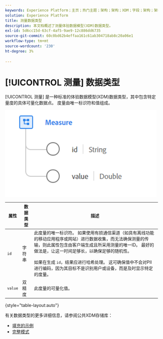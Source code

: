 ```yaml
---
keywords: Experience Platform；主页；热门主题；架构；架构；XDM；字段；架构；架构；测量；数据类型；数据类型；
solution: Experience Platform
title: 测量数据类型
description: 本文档概述了测量体验数据模型(XDM)数据类型。
exl-id: 5d6cc15d-63cf-4af5-9ae9-12c886dd6735
source-git-commit: 60c0bd62b4effaa161c61ab304718ab8c20a06e1
workflow-type: tm+mt
source-wordcount: '230'
ht-degree: 3%

---
```


# [!UICONTROL 测量] 数据类型

[!UICONTROL 测量] 是一种标准的体验数据模型(XDM)数据类型，其中包含特定量度的具体可量化数据点。 度量由唯一标识符和值组成。

<img src="../images/data-types/measure.PNG" width="500" /><br />

| 属性 | 数据类型 | 描述 |
| --- | --- | --- |
| `id` | 字符串 | 此度量的唯一标识符。 如果使用有损通信渠道（如具有离线功能的移动应用程序或网站）进行数据收集，而无法确保测量的传输，则此属性包含由客户端生成且所采用测量的唯一ID。 最好的做法是，让这一时间足够长，以确保足够的随机性。 <br><br> 如果在生成 `id`，结果应进行哈希处理。 这可确保值中不会对PII进行编码，因为其目标不是识别用户或设备，而是及时显示特定的度量。 |
| `value` | 双精度 | 此度量的可量化值。 |

{style=&quot;table-layout:auto&quot;}

有关数据类型的更多详细信息，请参阅公共XDM存储库：

* [填充的示例](https://github.com/adobe/xdm/blob/master/components/datatypes/data/measure.example.1.json)
* [完整模式](https://github.com/adobe/xdm/blob/master/components/datatypes/data/measure.schema.json)
